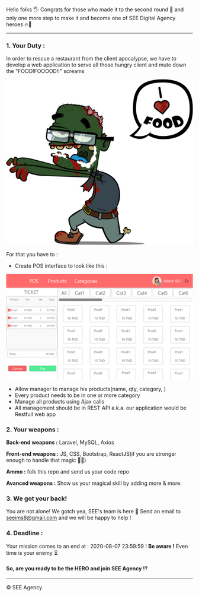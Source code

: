 Hello folks 🖐
Congrats for those who made it to the second round 🎉 and only one more step to make it and become one of SEE Digital Agency heroes 🔥💪

------------
### **1. Your Duty :**
In order to rescue a restaurant from the client apocalypse, we have to develop a web application to serve all those hungry client and mute down the "FOOD!FOOOOD!!" screams

[![client apocalypse](https://github.com/seeims/Test-Embauche/blob/master/PinClipart.com_zombie-food.png "client apocalypse")](https://github.com/seeims/Test-Embauche/blob/master/PinClipart.com_zombie-food.png "client apocalypse")

For that you have to :
- Create POS interface to look like this :

[![posprototype](https://github.com/seeims/Test-Embauche/blob/master/POS.png "posprototype")](https://github.com/seeims/Test-Embauche/blob/master/POS.png "posprototype")

- Allow manager to manage his products(name, qty, category, )
- Every product needs to be in one or more category
- Manage all products using Ajax calls
- All management should be in REST API a.k.a. our application would be Restfull web app

### **2. Your weapons :**

**Back-end weapons :** Laravel, MySQL, Axios

**Front-end weapons :** JS, CSS, Bootstrap, ReactJS(if you are stronger enough to handle that magic  🌟💫)

**Ammo :** folk this repo and send us your code repo

**Avanced weapons :** Show us your magical skill by adding more & more.

### **3. We got your back!**
You are not alone! We gotch yea, SEE's team is here 🤟
Send an email to seeims8@gmail.com and we will be happy to help !

### **4. Deadline :**
Your mission comes to an end at : 2020-08-07 23:59:59 !
**Be aware !** Even time is your enemy ⏳
#### So, are you ready to be the HERO and join SEE Agency !?

------------

&copy; SEE Agency
